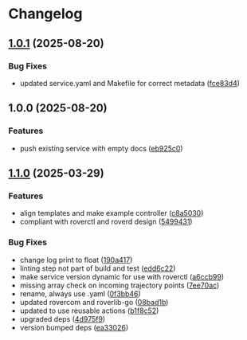 # Changelog

## [1.0.1](https://github.com/VU-ASE/rpm/compare/v1.0.0...v1.0.1) (2025-08-20)


### Bug Fixes

* updated service.yaml and Makefile for correct metadata ([fce83d4](https://github.com/VU-ASE/rpm/commit/fce83d4392335625bd7e9d959c40386c99b925a3))

## 1.0.0 (2025-08-20)


### Features

* push existing service with empty docs ([eb925c0](https://github.com/VU-ASE/rpm/commit/eb925c0562a4777ff50155027f78b106d83ba467))

## [1.1.0](https://github.com/VU-ASE/service-template-go/compare/v1.0.0...v1.1.0) (2025-03-29)


### Features

* align templates and make example controller ([c8a5030](https://github.com/VU-ASE/service-template-go/commit/c8a5030b431c3241af42db10fb9696ae7f34d782))
* compliant with roverctl and roverd design ([5499431](https://github.com/VU-ASE/service-template-go/commit/5499431275cbbd83e9c9bddc1872e7dde09de414))


### Bug Fixes

* change log print to float ([190a417](https://github.com/VU-ASE/service-template-go/commit/190a417c23b9f208532b2113de116fdb3929d9a1))
* linting step not part of build and test ([edd6c22](https://github.com/VU-ASE/service-template-go/commit/edd6c226d6c99856a270272f0fa2088b3eeea131))
* make service version dynamic for use with roverctl ([a6ccb99](https://github.com/VU-ASE/service-template-go/commit/a6ccb996d4575dd4be34edfef4bd3f5d2a945937))
* missing array check on incoming trajectory points ([7ee70ac](https://github.com/VU-ASE/service-template-go/commit/7ee70ac9541f562d24562d0888d8b225624686ec))
* rename, always use .yaml ([0f3bb46](https://github.com/VU-ASE/service-template-go/commit/0f3bb464191fd3232a8abfe384e3449c82c398f3))
* updated rovercom and roverlib-go ([08bad1b](https://github.com/VU-ASE/service-template-go/commit/08bad1bba18344d08e7b4787fee51180d25a04a4))
* updated to use reusable actions ([b1f8c52](https://github.com/VU-ASE/service-template-go/commit/b1f8c525ac8237ff3af2f703e67a9e0b825b1a4e))
* upgraded deps ([4d975f9](https://github.com/VU-ASE/service-template-go/commit/4d975f99af27b1223e2e90e31878651de055245c))
* version bumped deps ([ea33026](https://github.com/VU-ASE/service-template-go/commit/ea3302671bf635648c98094255ce7700bde96661))
